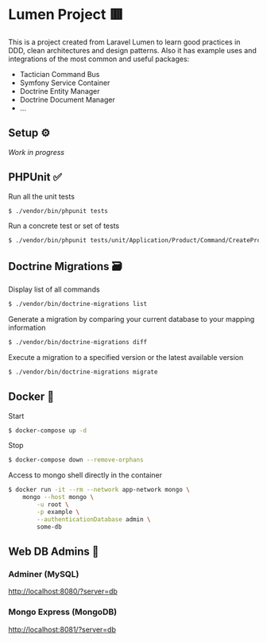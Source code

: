 # Lumen Project 🟥
This is a project created from Laravel Lumen to learn good practices in DDD, clean architectures and design patterns. 
Also it has example uses and integrations of the most common and useful packages:
* Tactician Command Bus
* Symfony Service Container
* Doctrine Entity Manager
* Doctrine Document Manager
* ... 

## Setup ⚙️

_Work in progress_

## PHPUnit ✅

Run all the unit tests
```bash
$ ./vendor/bin/phpunit tests
```

Run a concrete test or set of tests
```bash
$ ./vendor/bin/phpunit tests/unit/Application/Product/Command/CreateProductCommandHandlerTest.php
```

## Doctrine Migrations 🗃️

Display list of all commands
```bash
$ ./vendor/bin/doctrine-migrations list
```

Generate a migration by comparing your current database to your mapping information
```bash
$ ./vendor/bin/doctrine-migrations diff
```

Execute a migration to a specified version or the latest available version
```bash
$ ./vendor/bin/doctrine-migrations migrate
```

## Docker 🐋

Start
```bash
$ docker-compose up -d
```

Stop
```bash
$ docker-compose down --remove-orphans
```

Access to mongo shell directly in the container
```bash
$ docker run -it --rm --network app-network mongo \
    mongo --host mongo \
        -u root \
        -p example \
        --authenticationDatabase admin \
        some-db
```

## Web DB Admins 🍬

### Adminer (MySQL)

[http://localhost:8080/?server=db](http://localhost:8080/?server=db)

### Mongo Express (MongoDB)

[http://localhost:8081/?server=db](http://localhost:8081/?server=db)
